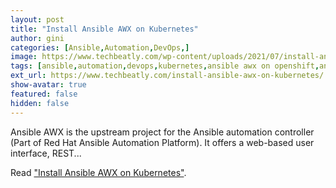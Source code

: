 ```yaml
---
layout: post
title: "Install Ansible AWX on Kubernetes"
author: gini
categories: [Ansible,Automation,DevOps,]
image: https://www.techbeatly.com/wp-content/uploads/2021/07/install-ansible-awx-on-kubernetes-1-1024x673.png
tags: [ansible,automation,devops,kubernetes,ansible awx on openshift,ansible awx operator,ansible tower on kubernetes,ansible tower on openshift,how to install ansible awx,how to install ansible awx on kubernetes,install ansible awx using awx operator (on kubernetes),kubernetes awx operator,]
ext_url: https://www.techbeatly.com/install-ansible-awx-on-kubernetes/
show-avatar: true
featured: false
hidden: false
---
```


Ansible AWX is the upstream project for the Ansible automation controller (Part of Red Hat Ansible Automation Platform). It offers a web-based user interface, REST...

Read ["Install Ansible AWX on Kubernetes"](https://www.techbeatly.com/install-ansible-awx-on-kubernetes/).